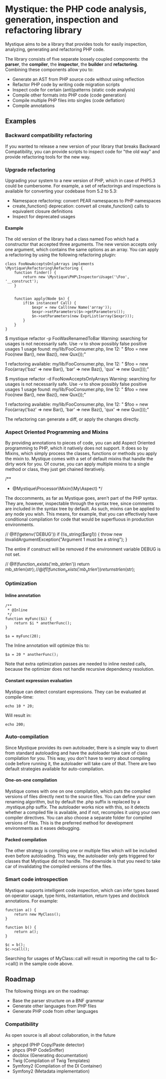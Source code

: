 # Mystique: the PHP code analysis, generation, inspection and refactoring library #

Mystique aims to be a library that provides tools for easily inspection, analyzing, generating and refactoring PHP code.

The library consists of five separate loosely coupled components: the **parser**, the **compiler**, the **inspector**,
the **builder** and **refactoring**. Combining these components allow you to:

* Generate an AST from PHP source code without using reflection
* Refactor PHP code by writing code migration scripts
* Inspect code for certain (anti)patterns (static code analysis)
* Compile other formats into PHP code (code generation)
* Compile multiple PHP files into singles (code deflation)
* Compile annotations

## Examples ##
### Backward compatibility refactoring ###
If you wanted to release a new version of your library that breaks Backward Compatibility, you can provide scripts
to inspect code for "the old way" and provide refactoring tools for the new way.

### Upgrade refactoring ###
Upgrading your system to a new version of PHP, which in case of PHP5.3 could be cumbersome. For example, a set of
refactorings and inspections is available for converting your codebase from 5.2 to 5.3:

* Namespace refactoring: convert PEAR namespaces to PHP namespaces
* create_function() deprecation: convert all create_function() calls to equivalent closure definitions
* Inspect for deprecated usages

#### Example ####
The old version of the library had a class named Foo which had a constructor that accepted three arguments. The new
version accepts only one argument, which contains the same options as an array. You can apply a refactoring by using
the following refactoring plugin:

````
class FooNowAcceptsOnlyArrays implements \Mystique\Refactoring\Refactoring {
    function finder() {
        return new \Mystique\PHP\Inspector\Usage('\Foo', '__construct');
    }


    function apply(Node $n) {
        if($n instanceof Call) {
            $expr = new Call(new Name('array'));
            $expr->setParameters($n->getParameters());
            $n->setParameters(new ExprList(array($expr)));
        }
    }
}

````

$ mystique refactor -p FooWasRenamedToBar
Warning: searching for usages is not necessarily safe. Use -v to show possibly false positive usages
1 usage found:
my/lib/FooConsumer.php, line 12:     "        $foo = new Foo(new Bar(), new Baz(), new Qux());"

1 refactoring available:
my/lib/FooConsumer.php, line 12:     "        $foo = new Foo(array('baz' => new Bar(), 'bar' => new Baz(), 'qux' => new Qux()));"

$ mystique refactor -d FooNowAcceptsOnlyArrays
Warning: searching for usages is not necessarily safe. Use -v to show possibly false positive usages
1 usage found:
my/lib/FooConsumer.php, line 12:     "        $foo = new Foo(new Bar(), new Baz(), new Qux());"

1 refactoring available:
my/lib/FooConsumer.php, line 12:     "        $foo = new Foo(array('baz' => new Bar(), 'bar' => new Baz(), 'qux' => new Qux()));"

The refactoring can generate a diff, or apply the changes directly.

### Aspect Oriented Programming and Mixins ###
By providing annotations to pieces of code, you can add Aspect Oriented programming to PHP, which it natively does
not support. It does so by Mixins, which simply process the classes, functions or methods you apply the mixin to.
Mystique comes with a set of default mixins that handle the dirty work for you. Of course, you can apply multiple
mixins to a single method or class, they just get chained iteratively.

/**
 * @Mystique\Processor\Mixin(\My\Aspect)
 */

The doccomments, as far as Mystique goes, aren't part of the PHP syntax. They are, however, inspectable through the
syntax tree, since comments are included in the syntax tree by default. As such, mixins can be applied to
any node you wish. This means, for example, that you can effectively have conditional compilation for code that would
be superfluous in production environments.

// @If(!getenv('DEBUG'))
if (!is_string($arg1)) {
    throw new InvalidArgumentException("Argument 1 must be a string");
}

The entire if construct will be removed if the environment variable DEBUG is not set.

// @If(function_exists('mb_strlen'))
return mb_strlen($str);
// @If(!function_exists('mb_strlen'))
return strlen($str);

### Optimization ###

#### Inline annotation ####
    /**
     * @Inline
     */
    function myFunc($i) {
        return $i * anotherFunc();
    }

    $a = myFunc(20);

The Inline annotation will optimize this to:

    $a = 20 * anotherFunc();

Note that extra optimization passes are needed to inline nested calls, because the optimizer does not handle recursive
dependency resolution.

#### Constant expression evaluation ####

Mystique can detect constant expressions. They can be evaluated at compile-time:

    echo 10 * 20;

Will result in:

    echo 200;

### Auto-compilation ###
Since Mystique provides its own autoloader, there is a simple way to divert from standard autoloading and have the
autoloader take care of class compilation for you. This way, you don't have to worry about compiling code before running
it, the autoloader will take care of that. There are two default strategies available for auto-compilation.

#### One-on-one compilation ####
Mystique comes with one on one compilation, which puts the compiled versions of files directly next to the source files.
You can define your own renaming algorithm, but by default the .php suffix is replaced by a .mystique.php
suffix. The autoloader works nice with this, so it detects whether a compiled file is available, and if not, recompiles
it using your own compiler directives. You can also choose a separate folder for compiled versions of files. This
is the preferred method for development environments as it eases debugging.

#### Packed compilation ####
The other strategy is compiling one or multiple files which will be included even before autoloading. This way, the
autoloader only gets triggered for classes that Mystique did not handle. The downside is that you need to take car of
invalidating the compiled versions of the files.

### Smart code introspection ###
Mystique supports intelligent code inspection, which can infer types based on operator usage, type hints, instantiation,
return types and docblock annotations. For example:

````
function a() {
    return new MyClass();
}

function b() {
    return a();
}

$c = b();
$c->call();
````
Searching for usages of MyClass::call will result in reporting the call to $c->call() in the sample code above.

## Roadmap ##

The following things are on the roadmap:

* Base the parser structure on a BNF grammar
* Generate other languages from PHP files
* Generate PHP code from other languages

### Compatibility ###

As open source is all about collaboration, in the future

* phpcpd (PHP Copy/Paste detector)
* phpcs (PHP CodeSniffer)
* docblox (Generating documentation)
* Twig (Compilation of Twig Templates)
* Symfony2 (Compilation of the DI Container)
* Symfony2 (Metadata implementation)
